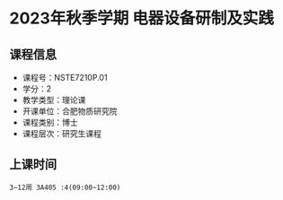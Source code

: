 # 2023年秋季学期 电器设备研制及实践 






## 课程信息

- 课程号：NSTE7210P.01
- 学分：2
- 教学类型：理论课
- 开课单位：合肥物质研究院
- 课程类别：博士
- 课程层次：研究生课程

## 上课时间

```
3~12周 3A405 :4(09:00~12:00)
```


